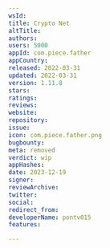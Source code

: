 ```yaml
---
wsId: 
title: Crypto Net
altTitle: 
authors: 
users: 5000
appId: com.piece.father
appCountry: 
released: 2022-03-31
updated: 2022-03-31
version: 1.11.8
stars: 
ratings: 
reviews: 
website: 
repository: 
issue: 
icon: com.piece.father.png
bugbounty: 
meta: removed
verdict: wip
appHashes: 
date: 2023-12-19
signer: 
reviewArchive: 
twitter: 
social: 
redirect_from: 
developerName: pontv015
features: 

---
```


